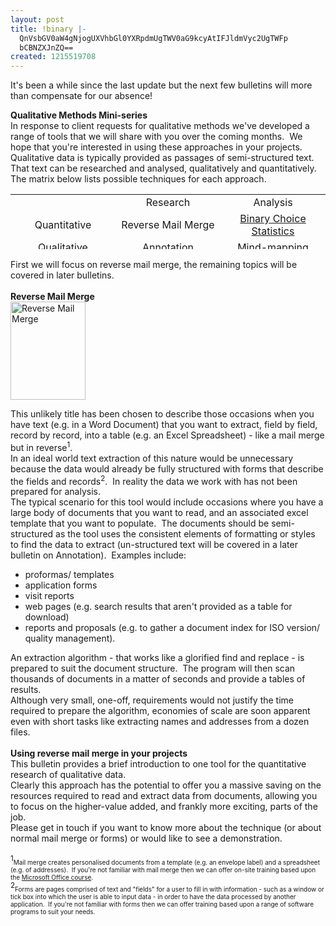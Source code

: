 ```yaml
---
layout: post
title: !binary |-
  QnVsbGV0aW4gNjogUXVhbGl0YXRpdmUgTWV0aG9kcyAtIFJldmVyc2UgTWFp
  bCBNZXJnZQ==
created: 1215519708
---
```

<p style="clear: both;" id="ercb" class="rteleft"><span id="yaso"><span id="s0sa">It's been a while since the last update but the next few bulletins will more than compensate for our absence!</span></span></p>
<p style="clear: both;" class="rteleft"><span id="lhnk"><span id="lhnk0"><b id="ebif">Qualitative Methods Mini-series</b></span><b id="ebif0"><br id="jdqs" />
</b></span>In response to client requests for qualitative methods we've developed a range of tools that we will share with you over the coming months.&nbsp; We hope that you're interested in using these approaches in your projects.<br id="ahsz" />
Qualitative data is typically provided as passages of semi-structured text.&nbsp; That text can be researched and analysed, qualitatively and quantitatively.&nbsp; The matrix below lists possible techniques for each approach.<span id="yaso"><span id="s0sa"><br />
</span></span></p>
<!--break-->
<div align="center" id="syik">
<table width="515" height="88" cellspacing="0" cellpadding="3" border="0" id="a0ic">
    <tbody id="syik0">
        <tr id="syik1">
            <td width="33%" id="syik2" style="text-align: center;">&nbsp;</td>
            <td width="33%" id="syik4" style="text-align: center;">Research</td>
            <td width="33%" id="syik6" style="text-align: center;">Analysis</td>
        </tr>
        <tr id="syik8">
            <td width="33%" id="syik9" style="text-align: center;">Quantitative</td>
            <td width="33%" id="syik11" style="text-align: center;">Reverse Mail Merge</td>
            <td width="33%" id="syik13" style="text-align: center;"><a href="http://associates.infonomics.ltd.uk/?q=node/35">Binary Choice Statistics</a></td>
        </tr>
        <tr id="syik15">
            <td width="33%" id="syik16" style="text-align: center;">Qualitative</td>
            <td width="33%" id="syik18" style="text-align: center;"><a href="http://associates.infonomics.ltd.uk/?q=node/32">Annotation</a></td>
            <td width="33%" id="syik20" style="text-align: center;"><a href="http://associates.infonomics.ltd.uk/?q=node/37">Mind-mapping</a></td>
        </tr>
    </tbody>
</table>
</div>
<p>First we will focus on reverse mail merge, the remaining topics will be covered in later bulletins.<br id="bnmn" />
<br id="x8gx" />
<b id="x8gx0">Reverse Mail Merge</b><br id="x8gx1" />
<span class="inline inline-right"><img width="120" height="157" src="/files/images/reverse_mm.png" alt="Reverse Mail Merge" title="Reverse Mail Merge" class="image image-_original" /></span></p>
<p>This unlikely title has been chosen to describe those occasions when you have text (e.g. in a Word Document) that you want to extract, field by field, record by record, into a table (e.g. an Excel Spreadsheet) - like a mail merge but in reverse<sup id="pjur">1</sup>.<br id="tpnd" />
In an ideal world text extraction of this nature would be unnecessary because the data would already be fully structured with forms that describe the fields and records<sup id="qsqq">2</sup>.&nbsp; In reality the data we work with has not been prepared for analysis.<br id="l-pj" />
The typical scenario for this tool would include occasions where you have a large body of documents that you want to read, and an associated excel template that you want to populate.&nbsp; The documents should be semi-structured as the tool uses the consistent elements of formatting or styles to find the data to extract (un-structured text will be covered in a later bulletin on Annotation).&nbsp; Examples include:</p>
<ul id="onre">
    <li>proformas/ templates</li>
    <li id="t6n.">application forms</li>
    <li id="abcr">visit reports</li>
    <li id="x94c">web pages (e.g. search results that aren't provided as a table for download)</li>
    <li id="mm40">reports and proposals (e.g. to gather a document index for ISO version/ quality management).</li>
</ul>
<p>An extraction algorithm - that works like a glorified find and replace - is prepared to suit the document structure.&nbsp; The program will then scan thousands of documents in a matter of seconds and provide a tables of results.<br />
Although very small, one-off, requirements would not justify the time required to prepare the algorithm, economies of scale are soon apparent even with short tasks like extracting names and addresses from a dozen files.<br id="q4td" />
<br id="q4td0" />
<b id="q4td1">Using reverse mail merge in your projects</b><br id="q4td2" />
This bulletin provides a brief introduction to one tool for the quantitative research of qualitative data.<br id="ikkb" />
Clearly this approach has the potential to offer you a massive saving on the resources required to read and extract data from documents, allowing you to focus on the higher-value added, and frankly more exciting, parts of the job.<br id="aekh" />
Please get in touch if you want to know more about the technique (or about normal mail merge or forms) or would like to see a demonstration.<br id="qvpc" />
<br id="dcf0" />
<sup id="pjur0">1</sup><font size="1" id="m5ok">Mail merge creates personalised documents from a template (e.g. an envelope label) and a spreadsheet (e.g. of addresses).&nbsp; If you're not familiar with mail merge then we can offer on-site training based upon the <a id="cf8y" href="http://office.microsoft.com/training/training.aspx?AssetID=RC011205671033" target="_blank" title="Microsoft Office course">Microsoft Office course</a>.</font><br id="dcf00" />
<sup id="qsqq0">2</sup><font size="1" id="m5ok0">Forms are </font><font size="1" id="na5v">pages comprised of text and &quot;fields&quot; for a user to fill in with information - </font><font size="-1" id="na5v0"><font size="1" id="m5ok1">such as a window or tick box into which the user is able to input data - in order to have the data processed by another application.&nbsp; If you're not familiar with forms then we can offer training based upon a range of software programs to suit your needs.</font><br id="na5v1" />
</font></p>
